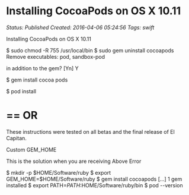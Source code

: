 # Installing CocoaPods on OS X 10.11

_Status: Published_
_Created: 2016-04-06 05:24:56_
_Tags: swift_

Installing CocoaPods on OS X 10.11

$ sudo chmod -R 755 /usr/local/bin
$ sudo gem uninstall cocoapods
Remove executables:
    pod, sandbox-pod

in addition to the gem? [Yn]  Y

$  gem install cocoa pods

$ pod install


==
OR
==

These instructions were tested on all betas and the final release of El Capitan.

Custom GEM_HOME

This is the solution when you are receiving Above Error

$ mkdir -p $HOME/Software/ruby
$ export GEM_HOME=$HOME/Software/ruby
$ gem install cocoapods
[...]
1 gem installed
$ export PATH=$PATH:$HOME/Software/ruby/bin
$ pod --version